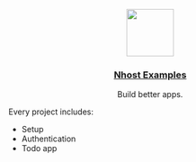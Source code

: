 <p align="center">
  <a href="https://nhost.io">
    <img src="https://console.nhost.io/static/media/nhost-logo.9a1055fe.svg" height="84">
    <h3 align="center">Nhost Examples</h3>
  </a>
  <p align="center">Build better apps.</p>
</p>

Every project includes:

- Setup
- Authentication
- Todo app
